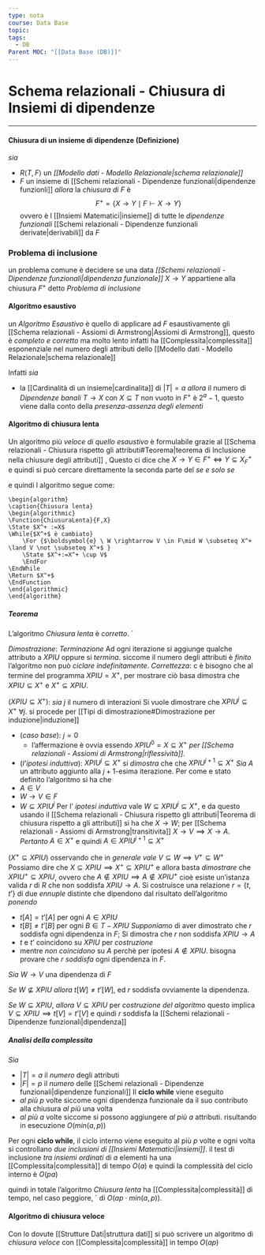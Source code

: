 ```yaml
---
type: nota
course: Data Base
topic: 
tags:
  - DB
Parent MOC: "[[Data Base (DB)]]"
---
```


# Schema relazionali - Chiusura di Insiemi di dipendenze
---

#### Chiusura di un insieme di dipendenze (Definizione)
_sia_
- $R \langle T,F\rangle$ un _[[Modello dati - Modello Relazionale|schema relazionale]]_
- $F$ un insieme di [[Schemi relazionali - Dipendenze funzionali|dipendenze funzionli]]
_allora_ la _chiusura di_ $F$ è $$F^+=\{ X \rightarrow Y \mid F \vdash X \rightarrow Y \}$$ovvero è l [[Insiemi Matematici|insieme]] di tutte le _dipendenze funzionali_ [[Schemi relazionali - Dipendenze funzionali derivate|derivabili]] da $F$ 


### Problema di inclusione
un problema comune è decidere se una data _[[Schemi relazionali - Dipendenze funzionali|dipendenza funzionale]]_ $X \rightarrow Y$ appartiene alla chiusura $F^+$ detto _Problema di inclusione_

#### Algoritmo esaustivo 
un _Algoritmo Esaustivo_ è quello di applicare ad $F$ esaustivamente gli [[Schema relazionali - Assiomi di Armstrong|Assiomi di Armstrong]], questo è _completo e corretto_ ma molto lento infatti ha [[Complessita|complessita]] esponenziale nel numero degli attributi dello [[Modello dati - Modello Relazionale|schema relazionale]]

Infatti 
_sia_ 
- la [[Cardinalità di un insieme|cardinalita]] di $|T|=a$ 
_allora_ il numero di _Dipendenze banali_ $T \rightarrow X$ con $X \subseteq T$ non vuoto in $F^+$ è  $2^{a}-1$, questo viene dalla conto della _presenza-assenza degli elementi_


#### Algoritmo di chiusura lenta
Un algoritmo più _veloce di quello esaustivo_ è formulabile grazie al [[Schema relazionali - Chiusura rispetto gli attributi#Teorema|teorema di Inclusione nella chiusure degli attributi]] , Questo ci dice che $X \rightarrow Y \in F^+ \iff Y \subseteq X^+_{F}$   e quindi si può cercare direttamente la seconda parte del _se e solo se_

e quindi l algoritmo segue come:
```pseudo
\begin{algorithm} 
\caption{Chiusura lenta}
\begin{algorithmic}
\Function{ChiusuraLenta}{F,X}
\State $X^+ :=X$
\While{$X^+$ è cambiato}
	\For {$\boldsymbol{e} \ W \rightarrow V \in F\mid W \subseteq X^+ \land V \not \subseteq X^+$ }
	\State $X^+:=X^+ \cup V$
	\EndFor
\EndWhile
\Return $X^+$
\EndFunction
\end{algorithmic}
\end{algorithm}
```
##### Teorema
L’algoritmo _Chiusura lenta_ è _corretto_. `

_Dimostrazione_:
_Terminazione_
	Ad ogni iterazione si aggiunge qualche attributo a $XPIU$ oppure si _termina_.
	siccome il numero degli attributi è _finito_ l’algoritmo non può _ciclare indefinitamente_.
_Correttezza_: c è bisogno che al termine del programma  $XPIU = X^+$, per mostrare ciò basa  dimostra che $XPIU \subseteq X^+$ e $X^+\subseteq XPIU$.

 $(XPIU \subseteq X^+)$:
 _sia_ $j$ il numero di interazioni
 Si vuole dimostrare che $XPIU^j \subseteq  X^+ \ \forall j$. 
si procede per [[Tipi di dimostrazione#Dimostrazione per induzione|induzione]]  
   
- (_caso base_): $j = 0$ 
	- l’affermazione è ovvia  essendo $XPIU^0 = X \subseteq X^+$ _per [[Schema relazionali - Assiomi di Armstrong|riflessività]]_.
- (_l’ipotesi induttiva_):  $XPIU^j \subseteq X^+$ 
 si _dimostra_ che che $XPIU^{j+1} \subseteq X^+$ 
_Sia_ $A$ un attributo aggiunto alla $j + 1$-esima iterazione. 
Per come e stato definito l’algoritmo si ha che 
- $A \in V$
- $W \rightarrow V \in  F$
- $W \subseteq XPIU^j$
 Per l’ _ipotesi induttiva_ vale $W \subseteq XPIU^j\subseteq X^+$, e  da questo usando il [[Schema relazionali - Chiusura rispetto gli attributi|Teorema di chiusura rispetto a gli attributi]] si ha che $X \rightarrow W$; 
per [[Schema relazionali - Assiomi di Armstrong|transitivita]] $X \rightarrow V \implies X \rightarrow A$. 
_Pertanto_ $A \in  X^+$ e quindi  $A \in XPIU^{j+1} \subseteq X^+$


$(X^+ \subseteq XPIU)$
osservando che in _generale vale_ $V \subseteq W \implies V^+\subseteq W^+$ 
Possiamo dire che  $X \subseteq XPIU \implies X^+\subseteq XPIU^+$
e allora basta _dimostrare_ che $XPIU^+ \subseteq XPIU$, ovvero che $A \notin  XPIU \implies A \notin XPIU^+$ 
cioè esiste un’istanza valida $r$ di $R$ che non soddisfa $XPIU \rightarrow A$. 
Si costruisce una relazione
$r = \{t, t’\}$ di due _ennuple_ distinte che dipendono dal risultato dell’algoritmo 
_ponendo_ 
- $t[A] = t’[A]$ per ogni $A \in  XPIU$ 
- $t[B] \not= t’[B]$ per ogni $B \in T−XPIU$
_Supponiamo_ di aver dimostrato che $r$ soddisfa ogni dipendenza in $F$;
Si dimostra che $r$ non soddisfa $XPIU \rightarrow A$
- $t$ e $t’$ coincidono su $XPIU$ per _costruzione_
- mentre _non coincidono_ su $A$ perchè per ipotesi  $A \notin XPIU$.
bisogna provare che $r$ _soddisfa_ ogni dipendenza in $F$. 

_Sia_ $W \rightarrow V$ una dipendenza di $F$ 

_Se_ $W \not\subseteq XPIU$
	_allora_ $t[W] \not= t’[W]$, ed $r$ soddisfa ovviamente la dipendenza. 

_Se_ $W \subseteq XPIU$, 
	_allora_  $V \subseteq XPIU$ per _costruzione del algoritmo_ 
	questo implica $V \subseteq XPIU \implies  t[V] = t’[V]$ e quindi $r$ soddisfa la [[Schemi relazionali - Dipendenze funzionali|dipendenza]] 


##### Analisi della complessita
_Sia_ 
- $|T|=a$ il _numero_ degli attributi
- $|F|=p$ il _numero_ delle [[Schemi relazionali - Dipendenze funzionali|dipendenze funzionali]]
Il __ciclo while__ viene eseguito 
- _al più_ $p$ volte siccome ogni dipendenza funzionale da il suo contributo alla chiusura _al più_ una volta
- _al più_ $a$ volte siccome si possono aggiungere _al più_ $a$ attributi.
risultando in esecuzione $O(min(a,p))$

Per ogni __ciclo while__, il ciclo interno viene eseguito al più $p$ volte e ogni volta si controllano _due inclusioni di [[Insiemi Matematici|insiemi]]_.
il test di inclusione _tra insiemi ordinati_ di $a$ elementi ha una [[Complessita|complessità]] di tempo $O(a)$
e quindi la complessità del ciclo interno è $O(pa)$

quindi in totale l’algoritmo _Chiusura lenta_ ha [[Complessita|complessità]] di tempo, nel caso peggiore, `
di $O(ap \cdot min(a, p))$.


#### Algoritmo di chiusura veloce
Con lo dovute [[Strutture Dati|struttura dati]] si può scrivere un algoritmo di _chiusura veloce_ con [[Complessita|complessità]] in tempo $O(ap)$ 